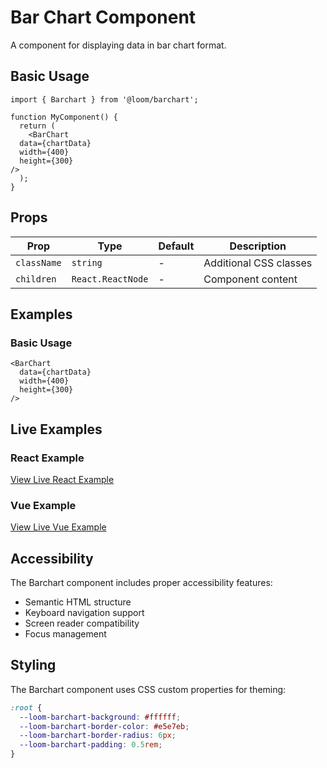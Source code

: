 # Bar Chart Component

A component for displaying data in bar chart format.

## Basic Usage

```tsx
import { Barchart } from '@loom/barchart';

function MyComponent() {
  return (
    <BarChart 
  data={chartData}
  width={400}
  height={300}
/>
  );
}
```

## Props

| Prop | Type | Default | Description |
|------|------|---------|-------------|
| `className` | `string` | - | Additional CSS classes |
| `children` | `React.ReactNode` | - | Component content |

## Examples

### Basic Usage

```tsx
<BarChart 
  data={chartData}
  width={400}
  height={300}
/>
```

## Live Examples

### React Example
[View Live React Example](https://loom-css-react.vercel.app/components/barchart)

### Vue Example
[View Live Vue Example](https://loom-css-vue.netlify.app/components/barchart)

## Accessibility

The Barchart component includes proper accessibility features:

- Semantic HTML structure
- Keyboard navigation support
- Screen reader compatibility
- Focus management

## Styling

The Barchart component uses CSS custom properties for theming:

```css
:root {
  --loom-barchart-background: #ffffff;
  --loom-barchart-border-color: #e5e7eb;
  --loom-barchart-border-radius: 6px;
  --loom-barchart-padding: 0.5rem;
}
```
